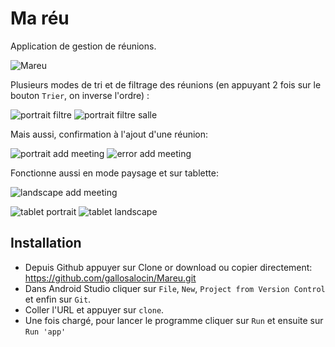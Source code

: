 # Ma réu
Application de gestion de réunions.

![Mareu](https://user-images.githubusercontent.com/49925096/76619765-f06e9700-652b-11ea-8f13-580d38c917d8.gif)

Plusieurs modes de tri et de filtrage des réunions (en appuyant 2 fois sur le bouton `Trier`, on inverse l'ordre) :

![portrait filtre ](https://user-images.githubusercontent.com/49925096/76686294-ab755e00-661a-11ea-88e1-a3231e627001.png) ![portrait filtre salle](https://user-images.githubusercontent.com/49925096/76686299-b3cd9900-661a-11ea-9f32-a749e4b1502f.png)

Mais aussi, confirmation à l'ajout d'une réunion:

![portrait add meeting](https://user-images.githubusercontent.com/49925096/76686326-db246600-661a-11ea-93b1-4999a9feddbd.png)
![error add meeting](https://user-images.githubusercontent.com/49925096/76686328-dd86c000-661a-11ea-9502-d432cb8acaa6.png)


Fonctionne aussi en mode paysage et sur tablette:

![landscape add meeting](https://user-images.githubusercontent.com/49925096/76686346-fabb8e80-661a-11ea-9817-a83b7c6bdc09.png)

![tablet portrait](https://user-images.githubusercontent.com/49925096/76686361-0a3ad780-661b-11ea-9fe4-5ecef25999b5.png)
![tablet landscape](https://user-images.githubusercontent.com/49925096/76686365-0ad36e00-661b-11ea-9f5a-002f72a7e828.png)



## Installation
- Depuis Github appuyer sur Clone or download ou copier directement: https://github.com/gallosalocin/Mareu.git
- Dans Android Studio cliquer sur `File`, `New`, `Project from Version Control` et enfin sur `Git`.
- Coller l'URL et appuyer sur `clone`.
- Une fois chargé, pour lancer le programme cliquer sur `Run` et ensuite sur `Run 'app'`
